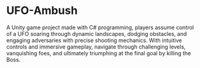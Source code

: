 # UFO-Ambush
A Unity game project made with C# programming, players assume control of a UFO soaring through dynamic landscapes, dodging obstacles, and engaging adversaries with precise shooting mechanics. With intuitive controls and immersive gameplay, navigate through challenging levels, vanquishing foes, and ultimately triumphing at the final goal by killing the Boss.
